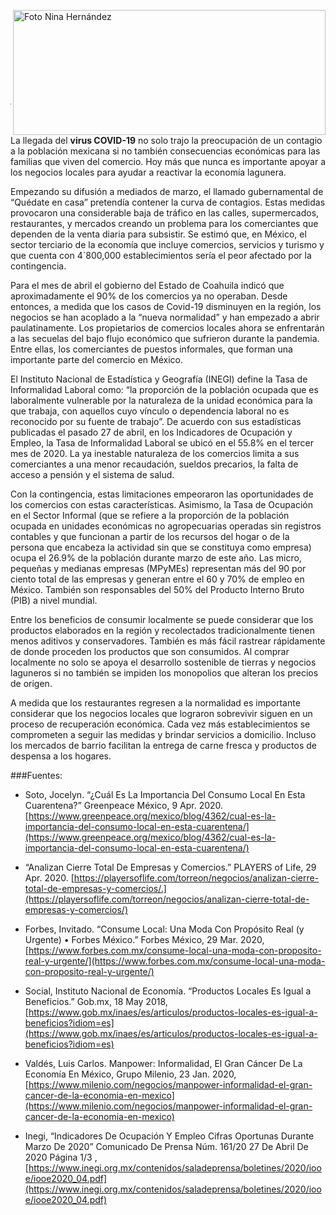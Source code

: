 
<p>
   <a title="ir a Otras Publicaciones" href="http://www.trcimplan.gob.mx/autores/nina-graciela-hernandez-jayme.html"><img class="img-responsive contenido-imagen" src="../imagenes/128/lic-nina-graciela-hernandez-jayme-top5.png" align="right" alt="Foto Nina Hernández" width="500" height="200"></a>

</p>

</br></br></br></br></br></br></br></br>

---


La llegada del **virus COVID-19** no solo trajo la preocupación de un contagio a la población mexicana si no también consecuencias económicas para las familias que viven del comercio. Hoy más que nunca es importante apoyar a los negocios locales para ayudar a reactivar la economía lagunera.

Empezando su difusión a mediados de marzo, el llamado gubernamental de “Quédate en casa” pretendía contener la curva de contagios. Estas medidas provocaron una considerable baja de tráfico en las calles, supermercados, restaurantes, y mercados creando un problema para los comerciantes que dependen de la venta diaria para subsistir. Se estimó que, en México, el sector terciario de la economía que incluye comercios, servicios y turismo y que cuenta con 4´800,000 establecimientos sería el peor afectado por la contingencia.

Para el mes de abril el gobierno del Estado de Coahuila indicó que aproximadamente el 90% de los comercios ya no operaban. Desde entonces, a medida que los casos de Covid-19 disminuyen en la región, los negocios se han acoplado a la “nueva normalidad” y han empezado a abrir paulatinamente. Los propietarios de comercios locales ahora se enfrentarán a las secuelas del bajo flujo económico que sufrieron durante la pandemia. Entre ellas, los comerciantes de puestos informales, que forman una importante parte del comercio en México.

El Instituto Nacional de Estadística y Geografía (INEGI) define la Tasa de Informalidad Laboral como: “la proporción de la población ocupada que es laboralmente vulnerable por la naturaleza de la unidad económica para la que trabaja, con aquellos cuyo vínculo o dependencia laboral no es reconocido por su fuente de trabajo”. De acuerdo con sus estadísticas publicadas el pasado 27 de abril, en los Indicadores de Ocupación y Empleo, la Tasa de Informalidad Laboral se ubicó en el 55.8% en el tercer mes de 2020. La ya inestable naturaleza de los comercios limita a sus comerciantes a una menor recaudación, sueldos precarios, la falta de acceso a pensión y el sistema de salud.

Con la contingencia, estas limitaciones empeoraron las oportunidades de los comercios con estas características. Asimismo, la Tasa de Ocupación en el Sector Informal (que se refiere a la proporción de la población ocupada en unidades económicas no agropecuarias operadas sin registros contables y que funcionan a partir de los recursos del hogar o de la persona que encabeza la actividad sin que se constituya como empresa) ocupa el 26.9% de la población durante marzo de este año. Las micro, pequeñas y medianas empresas (MPyMEs) representan más del 90 por ciento total de las empresas y generan entre el 60 y 70% de empleo en México. También son responsables del 50% del Producto Interno Bruto (PIB) a nivel mundial.

Entre los beneficios de consumir localmente se puede considerar que los productos elaborados en la región y recolectados tradicionalmente tienen menos aditivos y conservadores. También es más fácil rastrear rápidamente de donde proceden los productos que son consumidos. Al comprar localmente no solo se apoya el desarrollo sostenible de tierras y negocios laguneros si no también se impiden los monopolios que alteran los precios de origen.

A medida que los restaurantes regresen a la normalidad es importante considerar que los negocios locales que lograron sobrevivir siguen en un proceso de recuperación económica. Cada vez más establecimientos se comprometen a seguir las medidas y brindar servicios a domicilio. Incluso los mercados de barrio facilitan la entrega de carne fresca y productos de despensa a los hogares.

###Fuentes:

- Soto, Jocelyn. “¿Cuál Es La Importancia Del Consumo Local En Esta Cuarentena?” Greenpeace México, 9 Apr. 2020.[https://www.greenpeace.org/mexico/blog/4362/cual-es-la-importancia-del-consumo-local-en-esta-cuarentena/](https://www.greenpeace.org/mexico/blog/4362/cual-es-la-importancia-del-consumo-local-en-esta-cuarentena/)

- “Analizan Cierre Total De Empresas y Comercios.” PLAYERS of Life, 29 Apr. 2020. [https://playersoflife.com/torreon/negocios/analizan-cierre-total-de-empresas-y-comercios/.](https://playersoflife.com/torreon/negocios/analizan-cierre-total-de-empresas-y-comercios/)

- Forbes, Invitado. “Consume Local: Una Moda Con Propósito Real (y Urgente) • Forbes México.” Forbes México, 29 Mar. 2020, [https://www.forbes.com.mx/consume-local-una-moda-con-proposito-real-y-urgente/](https://www.forbes.com.mx/consume-local-una-moda-con-proposito-real-y-urgente/)

- Social, Instituto Nacional de Economía. “Productos Locales Es Igual a Beneficios.” Gob.mx, 18 May 2018, [https://www.gob.mx/inaes/es/articulos/productos-locales-es-igual-a-beneficios?idiom=es](https://www.gob.mx/inaes/es/articulos/productos-locales-es-igual-a-beneficios?idiom=es)

- Valdés, Luis Carlos. Manpower: Informalidad, El Gran Cáncer De La Economía En México, Grupo Milenio, 23 Jan. 2020, [https://www.milenio.com/negocios/manpower-informalidad-el-gran-cancer-de-la-economia-en-mexico](https://www.milenio.com/negocios/manpower-informalidad-el-gran-cancer-de-la-economia-en-mexico)

- Inegi, “Indicadores De Ocupación Y Empleo Cifras Oportunas Durante Marzo De 2020” Comunicado De Prensa Núm. 161/20 27 De Abril De 2020 Página 1/3 ,[https://www.inegi.org.mx/contenidos/saladeprensa/boletines/2020/iooe/iooe2020_04.pdf](https://www.inegi.org.mx/contenidos/saladeprensa/boletines/2020/iooe/iooe2020_04.pdf)
